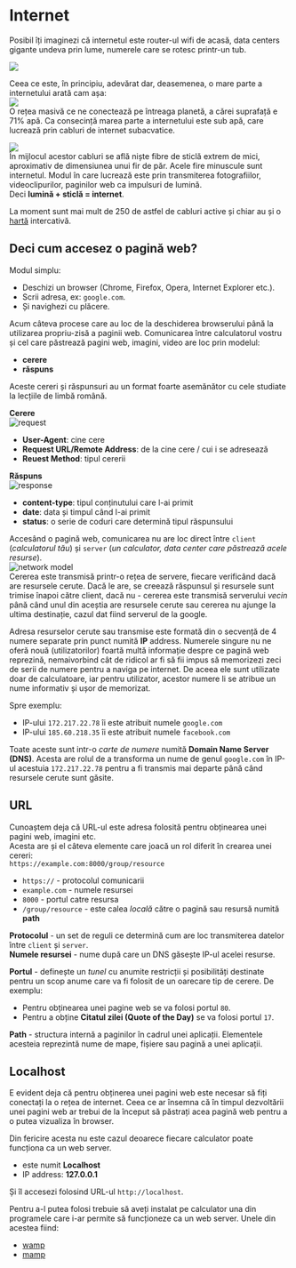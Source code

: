 # Internet

​​Posibil îți imaginezi că internetul este router-ul wifi de acasă, data centers gigante undeva prin lume, numerele care se rotesc printr-un tub.

![](../.gitbook/assets/the-internet-imagined.jpg)

Ceea ce este, în principiu, adevărat dar, deasemenea, o mare parte a internetului arată cam așa:  
![](../.gitbook/assets/the-internet.jpg)  
​​O rețea masivă ce ne conectează pe întreaga planetă, a cărei suprafață e 71% apă. Ca consecință marea parte a internetului este sub apă, care lucrează prin cabluri de internet subacvatice.

![](../.gitbook/assets/cable.jpg)  
În mijlocul acestor cabluri se află niște fibre de sticlă extrem de mici, aproximativ de dimensiunea unui fir de păr. Acele fire minuscule sunt internetul. Modul în care lucrează este prin transmiterea fotografiilor, videoclipurilor, paginilor web ca impulsuri de lumină.  
Deci **lumină + sticlă = internet**.

La moment sunt mai mult de 250 de astfel de cabluri active și chiar au și o [hartă](http://submarine-cable-map-2015.telegeography.com/) intercativă.

## Deci cum accesez o pagină web?

Modul simplu:

* Deschizi un browser \(Chrome, Firefox, Opera, Internet Explorer etc.\).
* Scrii adresa, ex: `google.com`.
* Și navighezi cu plăcere.

Acum câteva procese care au loc de la deschiderea browserului până la utilizarea propriu-zisă a paginii web. Comunicarea între calculatorul vostru și cel care păstrează pagini web, imagini, video are loc prin modelul:

* **cerere**
* **răspuns**

Aceste cereri și răspunsuri au un format foarte asemănător cu cele studiate la lecțiile de limbă română.

**Cerere**  
![request](../.gitbook/assets/request.jpg)

* **User-Agent**: cine cere
* **Request URL/Remote Address**: de la cine cere / cui i se adresează
* **Reuest Method**: tipul cererii

**Răspuns**  
![response](../.gitbook/assets/response.jpg)

* **content-type**: tipul conținutului care l-ai primit
* **date**: data și timpul când l-ai primit
* **status**: o serie de coduri care determină tipul răspunsului

Accesând o pagină web, comunicarea nu are loc direct între `client` \(_calculatorul tău_\) și `server` \(_un calculator, data center care păstrează acele resurse_\).  
![network model](../.gitbook/assets/network.jpg)  
Cererea este transmisă printr-o rețea de servere, fiecare verificând dacă are resursele cerute. Dacă le are, se creează răspunsul și resursele sunt trimise înapoi către client, dacă nu - cererea este transmisă serverului _vecin_ până când unul din aceștia are resursele cerute sau cererea nu ajunge la ultima destinație, cazul dat fiind serverul de la google.

Adresa resurselor cerute sau transmise este formată din o secvență de 4 numere separate prin punct numită **IP** address. Numerele singure nu ne oferă nouă \(utilizatorilor\) foartă multă informație despre ce pagină web reprezină, nemaivorbind cât de ridicol ar fi să fii impus să memorizezi zeci de serii de numere pentru a naviga pe internet. De aceea ele sunt utilizate doar de calculatoare, iar pentru utilizator, acestor numere li se atribue un nume informativ și ușor de memorizat.

Spre exemplu:

* IP-ului `172.217.22.78` îi este atribuit numele `google.com`
* IP-ului `185.60.218.35` îi este atribuit numele `facebook.com`

Toate aceste sunt intr-o _carte de numere_ numită **Domain Name Server \(DNS\)**. Acesta are rolul de a transforma un nume de genul `google.com` în IP-ul acestuia `172.217.22.78` pentru a fi transmis mai departe până când resursele cerute sunt găsite.

## URL

Cunoaștem deja că URL-ul este adresa folosită pentru obținearea unei pagini web, imagini etc.  
Acesta are și el câteva elemente care joacă un rol diferit în crearea unei cereri:  
`https://example.com:8000/group/resource`

* `https://` - protocolul comunicarii
* `example.com` - numele resursei
* `8000` - portul catre resursa
* `/group/resource` - este calea _locală_ către o pagină sau resursă numită **path**

**Protocolul** - un set de reguli ce determină cum are loc transmiterea datelor între `client` și `server`.  
**Numele resursei** - nume după care un DNS găsește IP-ul acelei resurse.

**Portul** - definește un _tunel_ cu anumite restricții și posibilități destinate pentru un scop anume care va fi folosit de un oarecare tip de cerere. De exemplu:

* Pentru obținearea unei pagine web se va folosi portul `80`.   
* Pentru a obține **Citatul zilei \(Quote of the Day\)** se va folosi portul `17`.

**Path** - structura internă a paginilor în cadrul unei aplicații. Elementele acesteia reprezintă nume de mape, fișiere sau pagină a unei aplicații.

## Localhost

E evident deja că pentru obținerea unei pagini web este necesar să fiți conectați la o rețea de internet. Ceea ce ar însemna că în timpul dezvoltării unei pagini web ar trebui de la început să păstrați acea pagină web pentru a o putea vizualiza în browser.

Din fericire acesta nu este cazul deoarece fiecare calculator poate funcționa ca un web server.

* este numit **Localhost**
* IP address: **127.0.0.1**

Și îl accesezi folosind URL-ul `http://localhost`.

Pentru a-l putea folosi trebuie să aveți instalat pe calculator una din programele care i-ar permite să funcționeze ca un web server. Unele din acestea fiind:

* [wamp](http://www.wampserver.com/en/)
* [mamp](https://www.mamp.info/en/)

